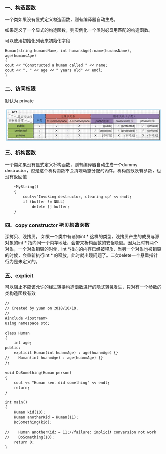 ### 一、构造函数

一个类如果没有显式定义构造函数，则有编译器自动生成。

如果定义了一个显式的构造函数，则实例化一个类时必须用匹配的构造函数。

可以使用初始化列表来初始化字段

```
Human(string humansName, int humansAge):name(humansName), age(humansAge)
{
cout << "Constructed a human called " << name;
cout << ", " << age << " years old" << endl;
}
```

### 二、访问权限

默认为 private

![access](../pic/Snipaste_2018-10-17_19-51-20.png)

### 三、析构函数

一个类如果没有显式定义析构函数，则有编译器自动生成一个dummy destructor，但是这个析构函数不会清理动态分配的内存。析构函数没有参数，也没有返回值

```
    ~MyString()
    {
        cout<<"Invoking destructor, clearing up" << endl;
        if (buffer != NULL)
            delete [] buffer;
    }
```



### 四、copy constructor 拷贝构造函数

深拷贝、浅拷贝， 如果一个类中有诸如int * 这样的类型，浅拷贝产生的成员与源对象的int * 指向同一个内存地址，会带来析构函数的安全隐患。因为此时有两个对象，一个对象销毁的时候，int *指向的内存已经被释放，当另一个对象也被销毁的时候，会重新执行int * 的释放，此时就出现问题了。二次delete一个悬垂指针行为是未定义的。

### 五、explicit

可以阻止不应该允许的经过转换构造函数进行的隐式转换发生，只对有一个参数的类构造函数有效

```
//
// Created by yuan on 2018/10/19.
//
#include <iostream>
using namespace std;

class Human
{
    int age;
public:
    explicit Human(int huanmAge) : age(huanmAge) {}
//    Human(int huanmAge) : age(huanmAge) {}
};

void DoSomething(Human person)
{
    cout << "Human sent did something" << endl;
    return;
}

int main()
{
    Human kid(10);
    Human anotherKid = Human(11);
    DoSomething(kid);

//    Human anotherKid2 = 11;//failure: implicit conversion not work
//    DoSomething(10);
    return 0;
}

```

